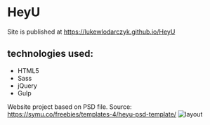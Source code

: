 # HeyU

Site is published at https://lukewlodarczyk.github.io/HeyU


## technologies used:
* HTML5
* Sass
* jQuery
* Gulp

Website project based on PSD file.
Source: https://symu.co/freebies/templates-4/heyu-psd-template/
![layout](src/images/HeyU.png)
